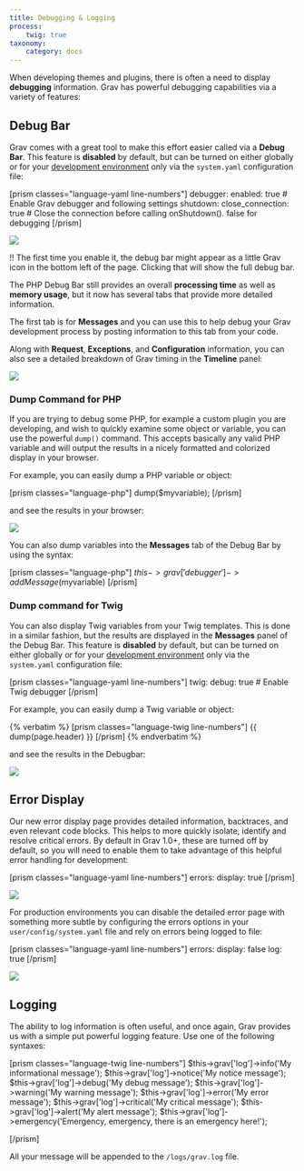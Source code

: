 ```yaml
---
title: Debugging & Logging
process:
    twig: true
taxonomy:
    category: docs
---
```


When developing themes and plugins, there is often a need to display **debugging** information. Grav has powerful debugging capabilities via a variety of features:

## Debug Bar

Grav comes with a great tool to make this effort easier called via a **Debug Bar**.  This feature is **disabled** by default, but can be turned on either globally or for your [development environment](../environment-config) only via the `system.yaml` configuration file:

[prism classes="language-yaml line-numbers"]
debugger:
  enabled: true                        # Enable Grav debugger and following settings
  shutdown:
    close_connection: true             # Close the connection before calling onShutdown(). false for debugging
[/prism]

![](config.png)

!! The first time you enable it, the debug bar might appear as a little Grav icon in the bottom left of the page. Clicking that will show the full debug bar.

The PHP Debug Bar still provides an overall **processing time** as well as **memory usage**, but it now has several tabs that provide more detailed information.

The first tab is for **Messages** and you can use this to help debug your Grav development process by posting information to this tab from your code.

Along with **Request**, **Exceptions**, and **Configuration** information, you can also see a detailed breakdown of Grav timing in the **Timeline** panel:

![](timeline.png)

### Dump Command for PHP

If you are trying to debug some PHP, for example a custom plugin you are developing, and wish to quickly examine some object or variable, you can use the powerful `dump()` command.  This accepts basically any valid PHP variable and will output the results in a nicely formatted and colorized display in your browser.

For example, you can easily dump a PHP variable or object:

[prism classes="language-php"]
dump($myvariable);
[/prism]

and see the results in your browser:

![](dump.png)

You can also dump variables into the **Messages** tab of the Debug Bar by using the syntax:

[prism classes="language-php"]
$this->grav['debugger']->addMessage($myvariable)
[/prism]

### Dump command for Twig

You can also display Twig variables from your Twig templates.  This is done in a similar fashion, but the results are displayed in the **Messages** panel of the Debug Bar. This feature is **disabled** by default, but can be turned on either globally or for your [development environment](../environment-config) only via the `system.yaml` configuration file:

[prism classes="language-yaml line-numbers"]
twig:
  debug: true                        # Enable Twig debugger
[/prism]

For example, you can easily dump a Twig variable or object:

{% verbatim %}
[prism classes="language-twig line-numbers"]
{{ dump(page.header) }}
[/prism]
{% endverbatim %}

and see the results in the Debugbar:

![](twig-dump.png)

## Error Display

Our new error display page provides detailed information, backtraces, and even relevant code blocks.  This helps to more quickly isolate, identify and resolve critical errors. By default in Grav 1.0+, these are turned off by default, so you will need to enable them to take advantage of this helpful error handling for development:

[prism classes="language-yaml line-numbers"]
errors:
  display: true
[/prism]

![](error.png)

For production environments you can disable the detailed error page with something more subtle by configuring the errors options in your `user/config/system.yaml` file and rely on errors being logged to file:

[prism classes="language-yaml line-numbers"]
errors:
  display: false
  log: true
[/prism]

![](error2.png)

## Logging

The ability to log information is often useful, and once again, Grav provides us with a simple put powerful logging feature.  Use one of the following syntaxes:

[prism classes="language-twig line-numbers"]
$this->grav['log']->info('My informational message');
$this->grav['log']->notice('My notice message');
$this->grav['log']->debug('My debug message');
$this->grav['log']->warning('My warning message');
$this->grav['log']->error('My error message');
$this->grav['log']->critical('My critical message');
$this->grav['log']->alert('My alert message');
$this->grav['log']->emergency('Emergency, emergency, there is an emergency here!');

[/prism]

All your message will be appended to the `/logs/grav.log` file.
